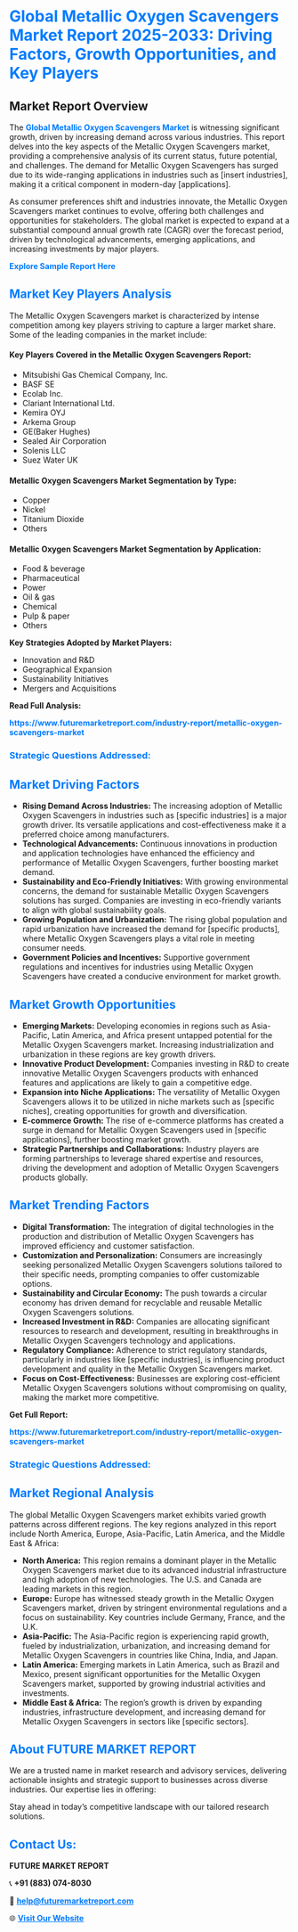 <h1 style="color: #007BFF;">Global Metallic Oxygen Scavengers Market Report 2025-2033: Driving Factors, Growth Opportunities, and Key Players</h1>

<section id="overview">
<h2>Market Report Overview</h2>
<p>The <a href="https://www.futuremarketreport.com/industry-report/metallic-oxygen-scavengers-market" style="color: #007BFF; text-decoration: none;"><strong>Global Metallic Oxygen Scavengers Market</strong></a> is witnessing significant growth, driven by increasing demand across various industries. This report delves into the key aspects of the Metallic Oxygen Scavengers market, providing a comprehensive analysis of its current status, future potential, and challenges. The demand for Metallic Oxygen Scavengers has surged due to its wide-ranging applications in industries such as [insert industries], making it a critical component in modern-day [applications].</p>
<p>As consumer preferences shift and industries innovate, the Metallic Oxygen Scavengers market continues to evolve, offering both challenges and opportunities for stakeholders. The global market is expected to expand at a substantial compound annual growth rate (CAGR) over the forecast period, driven by technological advancements, emerging applications, and increasing investments by major players.</p>
</section>

<section id="overview">
<p><a href="https://www.futuremarketreport.com/request-sample/reportId=53716" style="color: #007BFF; text-decoration: none;"><strong>Explore Sample Report Here</strong></a></p>
</section>

<section id="key-players">
<h2 style="color: #007BFF;">Market Key Players Analysis</h2>
<p>The Metallic Oxygen Scavengers market is characterized by intense competition among key players striving to capture a larger market share. Some of the leading companies in the market include:</p>
<h4>Key Players Covered in the Metallic Oxygen Scavengers Report:</h4>
<ul><li>Mitsubishi Gas Chemical Company, Inc.</li><li>BASF SE</li><li>Ecolab Inc.</li><li>Clariant International Ltd.</li><li>Kemira OYJ</li><li>Arkema Group</li><li>GE(Baker Hughes)</li><li>Sealed Air Corporation</li><li>Solenis LLC</li><li>Suez Water UK</li></ul>
<h4>Metallic Oxygen Scavengers Market Segmentation by Type:</h4>
<ul><li>Copper</li><li>Nickel</li><li>Titanium Dioxide</li><li>Others</li></ul>

<h4>Metallic Oxygen Scavengers Market Segmentation by Application:</h4>
<ul><li>Food &amp; beverage</li><li>Pharmaceutical</li><li>Power</li><li>Oil &amp; gas</li><li>Chemical</li><li>Pulp &amp; paper</li><li>Others</li></ul>
<p><strong>Key Strategies Adopted by Market Players:</strong></p>
<ul>
<li>Innovation and R&D</li>
<li>Geographical Expansion</li>
<li>Sustainability Initiatives</li>
<li>Mergers and Acquisitions</li>
</ul>
</section>

<section>
<p><strong>Read Full Analysis: </strong></p><a href="https://www.futuremarketreport.com/industry-report/metallic-oxygen-scavengers-market" style="color: #007BFF; text-decoration: none;"><strong>https://www.futuremarketreport.com/industry-report/metallic-oxygen-scavengers-market</strong></a>
<h3 style="color: #007BFF;">Strategic Questions Addressed:</h3>
</section>

<section id="driving-factors">
<h2 style="color: #007BFF;">Market Driving Factors</h2>
<ul>
<li><strong>Rising Demand Across Industries:</strong> The increasing adoption of Metallic Oxygen Scavengers in industries such as [specific industries] is a major growth driver. Its versatile applications and cost-effectiveness make it a preferred choice among manufacturers.</li>
<li><strong>Technological Advancements:</strong> Continuous innovations in production and application technologies have enhanced the efficiency and performance of Metallic Oxygen Scavengers, further boosting market demand.</li>
<li><strong>Sustainability and Eco-Friendly Initiatives:</strong> With growing environmental concerns, the demand for sustainable Metallic Oxygen Scavengers solutions has surged. Companies are investing in eco-friendly variants to align with global sustainability goals.</li>
<li><strong>Growing Population and Urbanization:</strong> The rising global population and rapid urbanization have increased the demand for [specific products], where Metallic Oxygen Scavengers plays a vital role in meeting consumer needs.</li>
<li><strong>Government Policies and Incentives:</strong> Supportive government regulations and incentives for industries using Metallic Oxygen Scavengers have created a conducive environment for market growth.</li>
</ul>
</section>

<section id="growth-opportunities">
<h2 style="color: #007BFF;">Market Growth Opportunities</h2>
<ul>
<li><strong>Emerging Markets:</strong> Developing economies in regions such as Asia-Pacific, Latin America, and Africa present untapped potential for the Metallic Oxygen Scavengers market. Increasing industrialization and urbanization in these regions are key growth drivers.</li>
<li><strong>Innovative Product Development:</strong> Companies investing in R&D to create innovative Metallic Oxygen Scavengers products with enhanced features and applications are likely to gain a competitive edge.</li>
<li><strong>Expansion into Niche Applications:</strong> The versatility of Metallic Oxygen Scavengers allows it to be utilized in niche markets such as [specific niches], creating opportunities for growth and diversification.</li>
<li><strong>E-commerce Growth:</strong> The rise of e-commerce platforms has created a surge in demand for Metallic Oxygen Scavengers used in [specific applications], further boosting market growth.</li>
<li><strong>Strategic Partnerships and Collaborations:</strong> Industry players are forming partnerships to leverage shared expertise and resources, driving the development and adoption of Metallic Oxygen Scavengers products globally.</li>
</ul>
</section>

<section id="trending-factors">
<h2 style="color: #007BFF;">Market Trending Factors</h2>
<ul>
<li><strong>Digital Transformation:</strong> The integration of digital technologies in the production and distribution of Metallic Oxygen Scavengers has improved efficiency and customer satisfaction.</li>
<li><strong>Customization and Personalization:</strong> Consumers are increasingly seeking personalized Metallic Oxygen Scavengers solutions tailored to their specific needs, prompting companies to offer customizable options.</li>
<li><strong>Sustainability and Circular Economy:</strong> The push towards a circular economy has driven demand for recyclable and reusable Metallic Oxygen Scavengers solutions.</li>
<li><strong>Increased Investment in R&D:</strong> Companies are allocating significant resources to research and development, resulting in breakthroughs in Metallic Oxygen Scavengers technology and applications.</li>
<li><strong>Regulatory Compliance:</strong> Adherence to strict regulatory standards, particularly in industries like [specific industries], is influencing product development and quality in the Metallic Oxygen Scavengers market.</li>
<li><strong>Focus on Cost-Effectiveness:</strong> Businesses are exploring cost-efficient Metallic Oxygen Scavengers solutions without compromising on quality, making the market more competitive.</li>
</ul>
</section>

<section>
<p><strong>Get Full Report: </strong></p><a href="https://www.futuremarketreport.com/industry-report/metallic-oxygen-scavengers-market" style="color: #007BFF; text-decoration: none;"><strong>https://www.futuremarketreport.com/industry-report/metallic-oxygen-scavengers-market</strong></a>
<h3 style="color: #007BFF;">Strategic Questions Addressed:</h3>
</section>


<section id="regional-analysis">
<h2 style="color: #007BFF;">Market Regional Analysis</h2>
<p>The global Metallic Oxygen Scavengers market exhibits varied growth patterns across different regions. The key regions analyzed in this report include North America, Europe, Asia-Pacific, Latin America, and the Middle East & Africa:</p>
<ul>
<li><strong>North America:</strong> This region remains a dominant player in the Metallic Oxygen Scavengers market due to its advanced industrial infrastructure and high adoption of new technologies. The U.S. and Canada are leading markets in this region.</li>
<li><strong>Europe:</strong> Europe has witnessed steady growth in the Metallic Oxygen Scavengers market, driven by stringent environmental regulations and a focus on sustainability. Key countries include Germany, France, and the U.K.</li>
<li><strong>Asia-Pacific:</strong> The Asia-Pacific region is experiencing rapid growth, fueled by industrialization, urbanization, and increasing demand for Metallic Oxygen Scavengers in countries like China, India, and Japan.</li>
<li><strong>Latin America:</strong> Emerging markets in Latin America, such as Brazil and Mexico, present significant opportunities for the Metallic Oxygen Scavengers market, supported by growing industrial activities and investments.</li>
<li><strong>Middle East & Africa:</strong> The region’s growth is driven by expanding industries, infrastructure development, and increasing demand for Metallic Oxygen Scavengers in sectors like [specific sectors].</li>
</ul>
</section>

<footer>
<h2 style="color: #007BFF;">About FUTURE MARKET REPORT</h2>
<p>We are a trusted name in market research and advisory services, delivering actionable insights and strategic support to businesses across diverse industries. Our expertise lies in offering:</p>

<p>Stay ahead in today’s competitive landscape with our tailored research solutions.</p>

<h2 style="color: #007BFF;">Contact Us:</h2>
<p><strong>FUTURE MARKET REPORT</strong></p>
<p>📞 <strong>+91 (883) 074-8030</strong></p>
<p>📧 <strong><a href="mailto:help@futuremarketreport.com" style="color: #007BFF;">help@futuremarketreport.com</a></strong></p>
<p>🌐 <strong><a href="https://www.futuremarketreport.com/" style="color: #007BFF;">Visit Our Website</a></strong></p>
</footer>